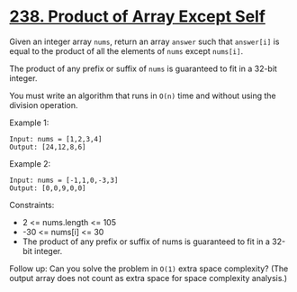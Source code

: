 # [238. Product of Array Except Self](https://leetcode.com/problems/product-of-array-except-self/)

Given an integer array `nums`, return an array `answer` such that `answer[i]` is equal to the product of all the elements of `nums` except `nums[i]`.

The product of any prefix or suffix of `nums` is guaranteed to fit in a 32-bit integer.

You must write an algorithm that runs in `O(n)` time and without using the division operation.

 

Example 1:

    Input: nums = [1,2,3,4]
    Output: [24,12,8,6]

Example 2:

    Input: nums = [-1,1,0,-3,3]
    Output: [0,0,9,0,0]
 

Constraints:

* 2 <= nums.length <= 105
* -30 <= nums[i] <= 30
* The product of any prefix or suffix of nums is guaranteed to fit in a 32-bit integer.
 

Follow up: Can you solve the problem in `O(1)` extra space complexity? (The output array does not count as extra space for space complexity analysis.)